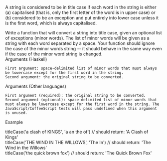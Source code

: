A string is considered to be in title case if each word in the string is either (a) capitalised (that is, only the first letter of the word is in upper case) or (b) considered to be an exception and put entirely into lower case unless it is the first word, which is always capitalised.<br>

Write a function that will convert a string into title case, given an optional list of exceptions (minor words). The list of minor words will be given as a string with each word separated by a space. Your function should ignore the case of the minor words string -- it should behave in the same way even if the case of the minor word string is changed.<br>
Arguments (Haskell)

    First argument: space-delimited list of minor words that must always be lowercase except for the first word in the string.
    Second argument: the original string to be converted.

Arguments (Other languages)

    First argument (required): the original string to be converted.
    Second argument (optional): space-delimited list of minor words that must always be lowercase except for the first word in the string. The JavaScript/CoffeeScript tests will pass undefined when this argument is unused.

Example<br>

titleCase('a clash of KINGS', 'a an the of') // should return: 'A Clash of Kings'<br>
titleCase('THE WIND IN THE WILLOWS', 'The In') // should return: 'The Wind in the Willows'<br>
titleCase('the quick brown fox') // should return: 'The Quick Brown Fox'<br>
